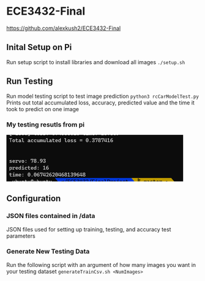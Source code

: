 # ECE3432-Final
https://github.com/alexkush2/ECE3432-Final

## Inital Setup on Pi
Run setup script to install libraries and download all images
`./setup.sh`

## Run Testing
Run model testing script to test image prediction 
`python3 rcCarModelTest.py`
Prints out total accumulated loss, accuracy, predicted value and the time it took to predict on one image

### My testing resutls from pi
![Test Results](snip.PNG)

## Configuration
### JSON files contained in /data
JSON files used for setting up training, testing, and accuracy test parameters

### Generate New Testing Data
Run the following script with an argument of how many images you want in your testing dataset
`generateTrainCsv.sh <NumImages>`

